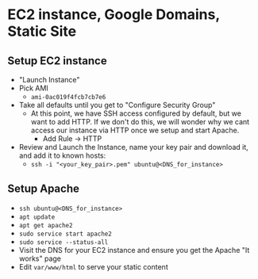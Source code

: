 # EC2 instance, Google Domains, Static Site

## Setup EC2 instance
* "Launch Instance"
* Pick AMI
  * `ami-0ac019f4fcb7cb7e6`
* Take all defaults until you get to "Configure Security Group"
  * At this point, we have SSH access configured by default, but we want to add HTTP. If we don't do this, we will wonder why we cant access our instance via HTTP once we setup and start Apache.
    * Add Rule -> HTTP
* Review and Launch the Instance, name your key pair and download it, and add it to known hosts:
  * `ssh -i "<your_key_pair>.pem" ubuntu@<DNS_for_instance>`

## Setup Apache
* `ssh ubuntu@<DNS_for_instance>`
* `apt update`
* `apt get apache2`
* `sudo service start apache2`
* `sudo service --status-all`
* Visit the DNS for your EC2 instance and ensure you get the Apache "It works" page
* Edit `var/www/html` to serve your static content
